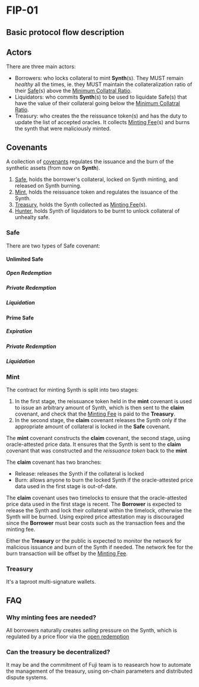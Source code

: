 # FIP-01

Basic protocol flow description
-------------------------------


## Actors
There are three main actors: 

- Borrowers: who locks collateral to mint **Synth**(s). They MUST remain *healthy* all the times, ie. they MUST maintain the collateralization ratio of their [Safe](#safe)(s) above the [Minimum Collatral Ratio](#minimum-collateral-ratio).
- Liquidators: who commits **Synth**(s) to be used to liquidate Safe(s) that have the value of their collateral going below the [Minimum Collatral Ratio](#minimum-collateral-ratio).
- Treasury: who creates the the reissuance token(s) and has the duty to update the list of accepted oracles. It collects [Minting Fee](#minting-fee)(s) and burns the synth that were maliciously minted.


## Covenants
A collection of [covenants](#covenants) regulates the issuance and the burn of the synthetic assets (from now on **Synth**).

1. [Safe](#safe), holds the borrower's collateral, locked on Synth minting, and released on Synth burning.
2. [Mint](#mint), holds the reissuance token and regulates the issuance of the Synth. 
3. [Treasury](#treasury), holds the Synth collected as [Minting Fee](#minting-fee)(s).
4. [Hunter](#hunter), holds Synth of liquidators to be burnt to unlock collateral of unhealty safe. 

### Safe

There are two types of Safe covenant:

#### Unlimited Safe

##### Open Redemption

##### Private Redemption

##### Liquidation


#### Prime Safe

##### Expiration

##### Private Redemption

##### Liquidation

### Mint

The contract for minting Synth is split into two stages:

1. In the first stage, the reissuance token held in the **mint** covenant is used to issue an arbitrary amount of Synth, which is then sent to the **claim** covenant, and check that the [Minting Fee](#minting-fee) is paid to the **Treasury**.
2. In the second stage, the **claim** covenant releases the Synth only if the appropriate amount of collateral is locked in the **Safe** covenant.

The **mint** covenant constructs the **claim** covenant, the second stage, using oracle-attested price data. It ensures that the Synth is sent to the **claim** covenant that was constructed and the *reissuance token* back to the **mint**

The **claim** covenant has two branches: 

- Release: releases the Synth if the collateral is locked 
- Burn: allows anyone to burn the locked Synth if the oracle-attested price data used in the first stage is out-of-date.

The **claim** covenant uses two timelocks to ensure that the oracle-attested price data used in the first stage is recent. The **Borrower** is expected to release the Synth and lock their collateral within the timelock, otherwise the Synth will be burned. Using expired price attestation may is discouraged since the **Borrower** must bear costs such as the transaction fees and the minting fee.

Either the **Treasury** or the public is expected to monitor the network for malicious issuance and burn of the Synth if needed. The network fee for the burn transaction will be offset by the [Minting Fee](#minting-fee).

### Treasury

It's a taproot multi-signature wallets.


## FAQ

### Why minting fees are needed?

All borrowers naturally creates *selling* pressure on the Synth, which is regulated by a price floor via the [open redemption](#open-redemption)

### Can the treasury be decentralized?

It may be and the commitment of Fuji team is to reasearch how to automate the management of the treasury, using on-chain parameters and distributed dispute systems.
